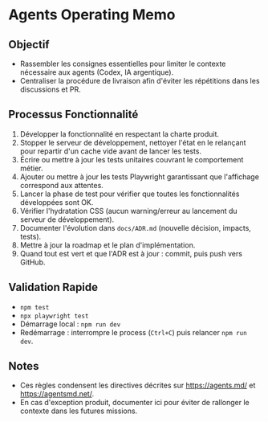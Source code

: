 # Agents Operating Memo

## Objectif

- Rassembler les consignes essentielles pour limiter le contexte nécessaire aux agents (Codex, IA argentique).
- Centraliser la procédure de livraison afin d'éviter les répétitions dans les discussions et PR.

## Processus Fonctionnalité

1. Développer la fonctionnalité en respectant la charte produit.
2. Stopper le serveur de développement, nettoyer l'état en le relançant pour repartir d'un cache vide avant de lancer les tests.
3. Écrire ou mettre à jour les tests unitaires couvrant le comportement métier.
4. Ajouter ou mettre à jour les tests Playwright garantissant que l'affichage correspond aux attentes.
5. Lancer la phase de test pour vérifier que toutes les fonctionnalités développées sont OK.
6. Vérifier l'hydratation CSS (aucun warning/erreur au lancement du serveur de développement).
7. Documenter l'évolution dans `docs/ADR.md` (nouvelle décision, impacts, tests).
8. Mettre à jour la roadmap et le plan d'implémentation.
9. Quand tout est vert et que l'ADR est à jour : commit, puis push vers GitHub.

## Validation Rapide

- `npm test`
- `npx playwright test`
- Démarrage local : `npm run dev`
- Redémarrage : interrompre le process (`Ctrl+C`) puis relancer `npm run dev`.

## Notes

- Ces règles condensent les directives décrites sur https://agents.md/ et https://agentsmd.net/.
- En cas d'exception produit, documenter ici pour éviter de rallonger le contexte dans les futures missions.
